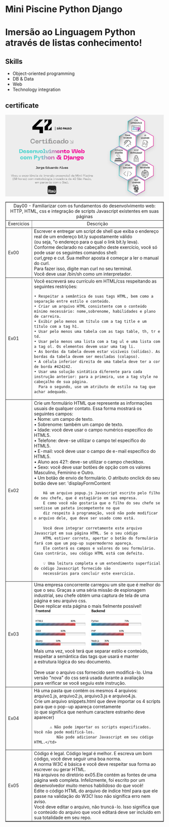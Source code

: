 # Mini Piscine Python Django

# Imersão ao Linguagem Python através de listas conhecimento!

## Skills
- Object-oriented programming
- DB & Data
- Web
- Technology integration

## certificate
<img src="img/certificadoPython.png">

<table border="1" width="300">

   <tr>
    <td  align="center"colspan="4">Day00 - Familiarizar com os fundamentos do desenvolvimento web:<br>
        HTTP, HTML, css e integração de scripts Javascript existentes em suas páginas</td>
   </tr>
  
   <tr>
      <td align="center">Exercicios </td>
      <td align="center">Descrição </td>
  </tr>
  
   <tr>
    <td>Ex00</td>
    <td>Escrever e entregar um script de shell que exiba o endereço real de um endereço bit.ly supostamente válido<br>
        (ou seja, "o endereço para o qual o link bit.ly leva).<br>
        Conforme declarado no cabeçalho deste exercício, você só pode usar os seguintes comandos shell:<br>
        curl,grep e cut. Sua melhor aposta é começar a ler o manual do curl.<br>
        Para fazer isso, digite man curl no seu terminal.<br>
        Você deve usar /bin/sh como um interpretador.</td>
   </tr>
   
   <tr>
    <td>Ex01</td>
    <td>Você escreverá seu currículo em HTML/css respeitando as seguintes restrições:
    
    • Respeitar a semântica de suas tags HTML, bem como a separação entre estilo e conteúdo.
    • Criar um arquivo HTML consistente com o conteúdo mínimo necessário: nome,sobrenome, habilidades e plano de carreira.
    • Exibir pelo menos um título com a tag title e um título com a tag h1.
    • Usar pelo menos uma tabela com as tags table, th, tr e td.
    • Usar pelo menos uma lista com a tag ul e uma lista com a tag ol. Os elementos devem usar uma tag li.
    • As bordas da tabela devem estar visíveis (sólidas). As bordas da tabela devem ser mescladas (colapso).
    • A célula inferior direita de uma tabela deve ter a cor de borda #424242.
    • Usar uma solução sintática diferente para cada instrução anterior: para a primeira, use a tag style no cabeçalho de sua página.
      Para o segundo, use um atributo de estilo na tag que achar adequado.
   </tr>
  
  <tr>
    <td>Ex02</td>
    <td>Crie um formulário HTML que represente as informações usuais de qualquer contato. Essa forma mostrará os seguintes campos:<br>
        • Nome: um campo de texto.<br>
        • Sobrenome: também um campo de texto.<br>
        • Idade: você deve usar o campo numérico específico do HTML5.<br>
        • Telefone: deve-se utilizar o campo tel específico do HTML5.<br>
        • E-mail: você deve usar o campo de e-mail específico do HTML5.<br>
        • Aluno aos 42?: deve-se utilizar o campo checkbox.<br>
        • Sexo: você deve usar botões de opção com os valores Masculino, Feminino e Outro.<br>
        • Um botão de envio de formulário. O atributo onclick do seu botão deve ser: 'displayFormContent<br>
        
        Há um arquivo popup.js Javascript escrito pelo filho de seu chefe, que é estagiário em sua empresa.
        E como você não gostaria que o filho do seu chefe se sentisse um pateta incompetente no que
        diz respeito à programação, você não pode modificar o arquivo dele, que deve ser usado como está.
        
        Você deve integrar corretamente este arquivo Javascript em sua página HTML. Se o seu código
        HTML estiver correto, apertar o botão do formulário fará com que um pop-up supermoderno apareça.
        Ele conterá os campos e valores do seu formulário. Caso contrário, seu código HTML está com defeito.
        
        💡 Uma leitura completa e um entendimento superficial do código Javascript fornecido são
        necessários para concluir este exercício.
   </tr>
   
   <tr><td>Ex03</td>
       <td>Uma empresa concorrente carregou um site que é melhor do que o seu. Graças a uma séria missão de espionagem<br>
       industrial, seu chefe obtém uma captura de tela de uma página e seu arquivo css.<br>
           Deve replicar esta página o mais fielmente possível!<br>
           <img src="img/front_back_css.png"><br>
           Mais uma vez, você terá que separar estilo e conteúdo, respeitar a semântica das tags que usará e manter<br>
           a estrutura lógica do seu documento.<br><br>
           Deve usar o arquivo css fornecido sem modificá-lo. Uma versão "nova" do css será usada durante a avaliação<br>
           para verificar se você seguiu este instrução.
   </tr>
   
   <tr><td>Ex04</td>
       <td>Há uma pasta que contém os mesmos 4 arquivos: arquivo1.js, arquivo2.js, arquivo3.js e arquivo4.js.<br>
           Crie um arquivo snippets.html que deve importar os 4 scripts para que o pop-up apareça corretamente<br>
           (o que significa que nenhum caractere estranho deve aparecer)<br>
 
           ⚠️ Não pode importar os scripts especificados. Você não pode modificá-los.
              Não pode adicionar Javascript em seu código HTML.</td>
   </tr>
   <tr><td>Ex05</td>
      <td>Código é legal. Código legal é melhor. E escreva um bom código, você deve seguir uma boa norma.<br>
      A norma W3C é básica e você deve respeitar sua forma ao escrever ou gerar HTML.<br>
      Há arquivos no diretório ex05.Ele contém as fontes de uma página web completa. Infelizmente, foi escrito por um<br>
      desenvolvedor muito menos habilidoso do que você!<br>
      Edite o código HTML do arquivo de índice html para que ele passe na validação do W3C! Isso não significa erro nem aviso.<br>
      Você deve editar o arquivo, não truncá-lo. Isso significa que o conteúdo do arquivo que você editará deve ser incluído em<br> 
      sua totalidade em seu repo.<br>
      </td></tr>
   </table>
